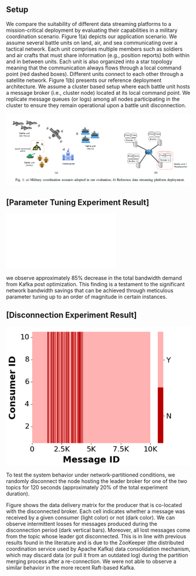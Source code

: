 ## Setup
We compare the suitability of different data streaming platforms to a mission-critical deployment by evaluating their
capabilities in a military coordination scenario. Figure 1(a) depicts our application scenario. We assume several battle units on land, air, and sea communicating over a tactical network. Each unit comprises multiple members such as soldiers and air crafts that must share information (e.g., position reports) both within and in between units. Each unit is also organized into a star topology meaning that the communication always flows through a local command point (red dashed boxes). Different units connect to each other through a satellite network. Figure 1(b) presents our reference deployment
architecture. We assume a cluster based setup where each battle unit hosts a message broker (i.e., cluster node) located
at its local command point. We replicate message queues (or logs) among all nodes participating in the cluster to ensure
they remain operational upon a battle unit disconnection.

![alt text](image.png)

## [Parameter Tuning Experiment Result]
![plot](PT-kafkaAggregatedThroughput.pdf)

we observe approximately 85% decrease in the total bandwidth demand from Kafka post optimization. This finding is a testament to the significant network bandwidth savings that can be achieved through meticulous parameter tuning up to an order of magnitude in certain instances.

## [Disconnection Experiment Result]
![alt text](network-partition-heatmap.png)

To test the system behavior under network-partitioned conditions, we randomly disconnect the node hosting the leader broker for one of the two topics for 120 seconds (approximately 20% of the total experiment duration).

Figure shows the data delivery matrix for the producer that is co-located with the disconnected broker. Each cell indicates whether a message was received by a given consumer (light color) or not (dark color). We can observe intermittent losses for messages produced during the disconnection period (dark vertical bars). Moreover, all lost messages come from the topic whose leader got disconnected. This is in line with previous results found in the literature and is due to the ZooKeeper (the distributed coordination service used by Apache Kafka) data consolidation mechanism, which may discard data (or pull it from an outdated log) during the partition merging process after a re-connection. We were not able to observe a similar behavior in the more recent Raft-based Kafka.